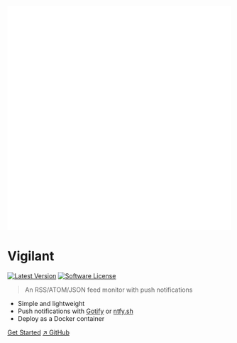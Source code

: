 ![logo](_media/logo/vigilant.svg)

# Vigilant

[![Latest Version](https://img.shields.io/github/release/VerifiedJoseph/vigilant.svg?style=flat-square)](https://github.com/VerifiedJoseph/vigilant/releases/latest)
[![Software License](https://img.shields.io/badge/license-MIT-brightgreen.svg?style=flat-square)](LICENSE)

> An RSS/ATOM/JSON feed monitor with push notifications

- Simple and lightweight
- Push notifications with [Gotify](https://gotify.net) or [ntfy.sh](https://ntfy.sh)
- Deploy as a Docker container

[Get Started](README.md)
[↗️ GitHub](https://github.com/VerifiedJoseph/vigilant/)
